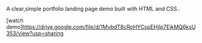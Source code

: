 A clear,simple portfolio landing page demo built with HTML and CSS..

[watch demo]https://drive.google.com/file/d/1MvbdT8cRoHYCspEHjIp7EjkMQ6ksU353/view?usp=sharing
